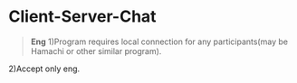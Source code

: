 # Client-Server-Chat
>**Eng**
1)Program requires local connection for any participants(may be Hamachi or other similar program).

2)Accept only eng.
